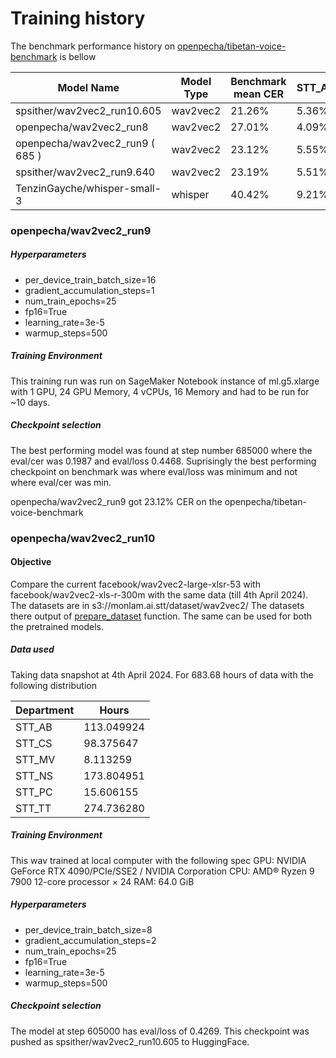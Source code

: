 
# Training history

The benchmark performance history on [openpecha/tibetan-voice-benchmark](https://huggingface.co/datasets/openpecha/tibetan-voice-benchmark) is bellow

|Model Name	|Model Type	|Benchmark mean CER	|STT_AB 	|STT_CS	|STT_MV	|STT_NS	|STT_TT|
|-----------|-----------|-------------------|-----------|-------|-------|-------|------|
|spsither/wav2vec2_run10.605    |wav2vec2   |21.26% |5.36%  |35.59% |27.40% |22.48% |10.22% |
|openpecha/wav2vec2_run8	    |wav2vec2	|27.01%	|4.09%	|41.45%	|42.05%	|27.43%	|14.73%|
|openpecha/wav2vec2_run9 ( 685 )|wav2vec2	|23.12%	|5.55%	|35.68%	|35.58%	|22.96%	|11.20%|
|spsither/wav2vec2_run9.640	    |wav2vec2	|23.19%	|5.51%	|35.79%	|35.86%	|23.00%	|23.00%|
|TenzinGayche/whisper-small-3	|whisper	|40.42%	|9.21%	|51.00%	|80.67%	|34.71%	|22.64%|

### openpecha/wav2vec2_run9

##### Hyperparameters
 - per_device_train_batch_size=16
 - gradient_accumulation_steps=1
 - num_train_epochs=25
 - fp16=True
 - learning_rate=3e-5
 - warmup_steps=500

##### Training Environment
This training run was run on SageMaker Notebook instance of 
ml.g5.xlarge with 1 GPU, 24 GPU Memory, 4 vCPUs, 16 Memory
and had to be run for ~10 days.

##### Checkpoint selection
The best performing model was found at step number 685000 where the eval/cer was 0.1987 and eval/loss 0.4468. Suprisingly the best performing checkpoint on benchmark was where eval/loss was minimum and not where eval/cer was min.

openpecha/wav2vec2_run9 got 23.12% CER on the openpecha/tibetan-voice-benchmark

### openpecha/wav2vec2_run10

#### Objective
Compare the current facebook/wav2vec2-large-xlsr-53 with facebook/wav2vec2-xls-r-300m with the same data (till 4th April 2024). 
The datasets are in s3://monlam.ai.stt/dataset/wav2vec2/ 
The datasets there output of [prepare_dataset](https://github.com/OpenPecha/stt-wav2vec2/blob/main/prepare_dataset.ipynb) function. The same can be used for both the pretrained models.

##### Data used
Taking data snapshot at 4th April 2024. For 683.68 hours of data with the following distribution 

|Department | Hours      |
|-----------|------------|
|STT_AB     | 113.049924 |
|STT_CS     | 98.375647  |
|STT_MV     | 8.113259   |
|STT_NS     | 173.804951 |
|STT_PC     | 15.606155  |
|STT_TT     | 274.736280 |

##### Training Environment
This wav trained at local computer with the following spec
GPU: NVIDIA GeForce RTX 4090/PCIe/SSE2 / NVIDIA Corporation
CPU: AMD® Ryzen 9 7900 12-core processor × 24
RAM: 64.0 GiB

##### Hyperparameters
 - per_device_train_batch_size=8
 - gradient_accumulation_steps=2
 - num_train_epochs=25
 - fp16=True
 - learning_rate=3e-5
 - warmup_steps=500

##### Checkpoint selection
The model at step 605000 has eval/loss of 0.4269. This checkpoint was pushed as spsither/wav2vec2_run10.605 to HuggingFace.